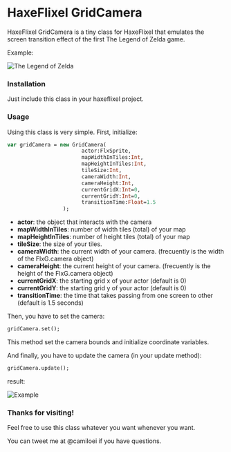 # HaxeFlixel GridCamera

HaxeFlixel GridCamera is a tiny class for HaxeFlixel that emulates the screen transition effect of the first The Legend of Zelda game.

Example: 

![The Legend of Zelda](https://raw.github.com/camiloei/HaxeFlixel-GridCamera/master/image/tloz.gif)

### Installation
Just include this class in your haxeflixel project.

### Usage

Using this class is very simple. First, initialize:

```haxe
var gridCamera = new GridCamera(
                        actor:FlxSprite,            
                        mapWidthInTiles:Int,
                        mapHeightInTiles:Int, 
                        tileSize:Int, 
                        cameraWidth:Int, 
                        cameraHeight:Int, 
                        currentGridX:Int=0, 
                        currentGridY:Int=0,
                        transitionTime:Float=1.5
                  );
```
* **actor**: the object that interacts with the camera
* **mapWidthInTiles**: number of width tiles (total) of your map 
* **mapHeightInTiles**:  number of height tiles (total) of your map
* **tileSize**: the size of your tiles.
* **cameraWidth**: the current width of your camera. (frecuently is the width of the FlxG.camera object)
* **cameraHeight**: the current height of your camera. (frecuently is the height of the FlxG.camera object)
* **currentGridX**: the starting grid x of your actor (default is 0)
* **currentGridY**: the starting grid y of your actor (default is 0)
* **transitionTime**: the time that takes passing from one screen to other (default is 1.5 seconds)

Then, you have to set the camera:

```haxe
gridCamera.set();
```

This method set the camera bounds and initialize coordinate variables.

And finally, you have to update the camera (in your update method):

```haxe
gridCamera.update();
```

result:

![Example](https://github.com/camiloei/HaxeFlixel-GridCamera/raw/master/image/example.gif)

### Thanks for visiting!

Feel free to use this class whatever you want whenever you want.

You can tweet me at @camiloei if you have questions.
